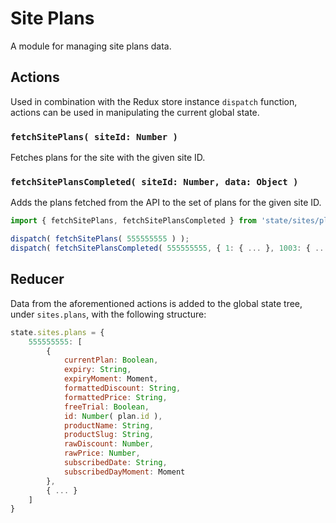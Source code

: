 Site Plans
==========

A module for managing site plans data.

## Actions

Used in combination with the Redux store instance `dispatch` function, actions can be used in manipulating the current global state.

### `fetchSitePlans( siteId: Number )`

Fetches plans for the site with the given site ID.

### `fetchSitePlansCompleted( siteId: Number, data: Object )`

Adds the plans fetched from the API to the set of plans for the given site ID.

```js
import { fetchSitePlans, fetchSitePlansCompleted } from 'state/sites/plans/actions';

dispatch( fetchSitePlans( 555555555 ) );
dispatch( fetchSitePlansCompleted( 555555555, { 1: { ... }, 1003: { ... }, 1008: { ... } } ) );
```

## Reducer
Data from the aforementioned actions is added to the global state tree, under `sites.plans`, with the following structure:

```js
state.sites.plans = {
	555555555: [
		{
			currentPlan: Boolean,
			expiry: String,
			expiryMoment: Moment,
			formattedDiscount: String,
			formattedPrice: String,
			freeTrial: Boolean,
			id: Number( plan.id ),
			productName: String,
			productSlug: String,
			rawDiscount: Number,
			rawPrice: Number,
			subscribedDate: String,
			subscribedDayMoment: Moment
		},
		{ ... }
	]
}
```
